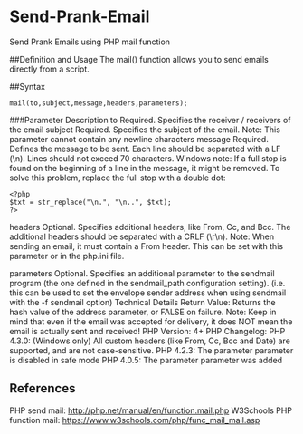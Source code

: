 # Send-Prank-Email
Send Prank Emails using PHP mail function 

##Definition and Usage
The mail() function allows you to send emails directly from a script.

##Syntax
```
mail(to,subject,message,headers,parameters);
```
###Parameter	Description
to	Required. Specifies the receiver / receivers of the email
subject	Required. Specifies the subject of the email. Note: This parameter cannot contain any newline characters
message	Required. Defines the message to be sent. Each line should be separated with a LF (\n). Lines should not exceed 70 characters.
Windows note: If a full stop is found on the beginning of a line in the message, it might be removed. To solve this problem, replace the full stop with a double dot:
```
<?php
$txt = str_replace("\n.", "\n..", $txt);
?>
```
headers	Optional. Specifies additional headers, like From, Cc, and Bcc. The additional headers should be separated with a CRLF (\r\n).
Note: When sending an email, it must contain a From header. This can be set with this parameter or in the php.ini file.

parameters	Optional. Specifies an additional parameter to the sendmail program (the one defined in the sendmail_path configuration setting). (i.e. this can be used to set the envelope sender address when using sendmail with the -f sendmail option)
Technical Details
Return Value:	Returns the hash value of the address parameter, or FALSE on failure. Note: Keep in mind that even if the email was accepted for delivery, it does NOT mean the email is actually sent and received!
PHP Version:	4+
PHP Changelog:	PHP 4.3.0: (Windows only) All custom headers (like From, Cc, Bcc and Date) are supported, and are not case-sensitive.
PHP 4.2.3: The parameter parameter is disabled in safe mode
PHP 4.0.5: The parameter parameter was added

## References 
PHP send mail: http://php.net/manual/en/function.mail.php
W3Schools PHP function mail: https://www.w3schools.com/php/func_mail_mail.asp
